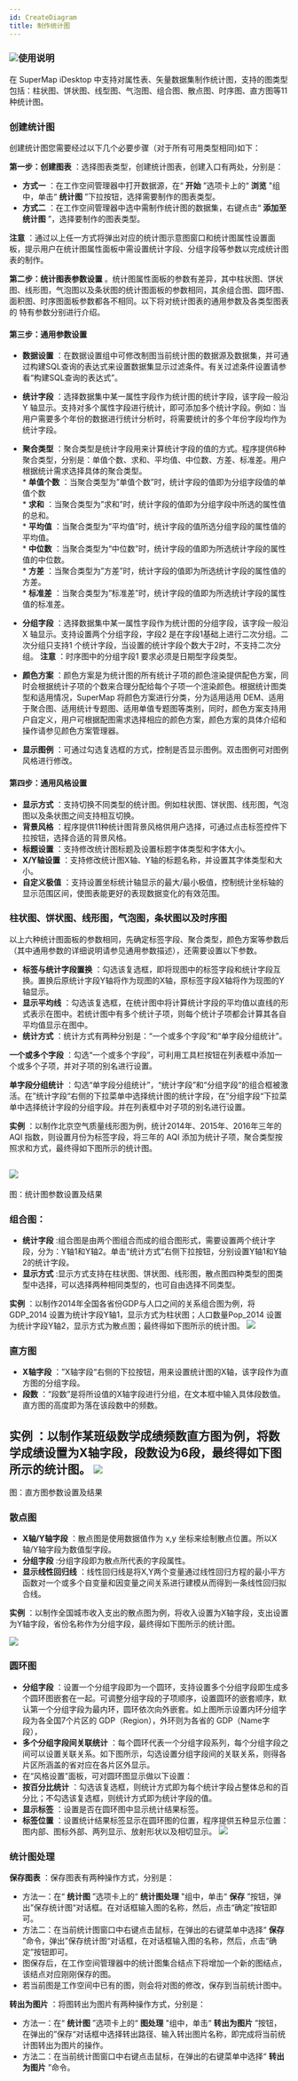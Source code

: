 ```yaml
---
id: CreateDiagram
title: 制作统计图
---
```

### ![](../../img/read.gif)使用说明

在 SuperMap iDesktop
中支持对属性表、矢量数据集制作统计图，支持的图类型包括：柱状图、饼状图、线型图、气泡图、组合图、散点图、时序图、直方图等11种统计图。

### 创建统计图

创建统计图您需要经过以下几个必要步骤（对于所有可用类型相同)如下：

**第一步：创建图表** ：选择图表类型，创建统计图表，创建入口有两处，分别是：

* **方式一** ：在工作空间管理器中打开数据源，在“ **开始** ”选项卡上的“ **浏览** "组中，单击“ **统计图** ”下拉按钮，选择需要制作的图表类型。
* **方式二** ：在工作空间管理器中选中需制作统计图的数据集，右键点击“ **添加至统计图** ”，选择要制作的图表类型。

**注意**
：通过以上任一方式将弹出对应的统计图示意图窗口和统计图属性设置面板，提示用户在统计图属性面板中需设置统计字段、分组字段等参数以完成统计图表的制作。

**第二步：统计图表参数设置**
。统计图属性面板的参数有差异，其中柱状图、饼状图、线形图，气泡图以及条状图的统计图面板的参数相同，其余组合图、圆环图、面积图、时序图面板参数都各不相同。以下将对统计图表的通用参数及各类型图表的
特有参数分别进行介绍。

#### **第三步：通用参数设置**

* **数据设置** ：在数据设置组中可修改制图当前统计图的数据源及数据集，并可通过构建SQL查询的表达式来设置数据集显示过滤条件。有关过滤条件设置请参看“构建SQL查询的表达式”。
* **统计字段** ：选择数据集中某一属性字段作为统计图的统计字段，该字段一般沿 Y 轴显示。支持对多个属性字段进行统计，即可添加多个统计字段。例如：当用户需要多个年份的数据进行统计分析时，将需要统计的多个年份字段均作为统计字段。
* **聚合类型** ：聚合类型是统计字段用来计算统计字段的值的方式。程序提供6种聚合类型，分别是：单值个数、求和、平均值、中位数、方差、标准差。用户根据统计需求选择具体的聚合类型。   
      * **单值个数** ：当聚合类型为”单值个数”时，统计字段的值即为分组字段值的单值个数  
      * **求和** ：当聚合类型为”求和”时，统计字段的值即为分组字段中所选的属性值的总和。  
      * **平均值** ：当聚合类型为”平均值”时，统计字段的值所选分组字段的属性值的平均值。   
      * **中位数** ：当聚合类型为“中位数”时，统计字段的值即为所选统计字段的属性值的中位数。  
      * **方差** ：当聚合类型为”方差”时，统计字段的值即为所选统计字段的属性值的方差。  
      * **标准差** ：当聚合类型为”标准差”时，统计字段的值即为所选统计字段的属性值的标准差。

* **分组字段** ：选择数据集中某一属性字段作为统计图的分组字段，该字段一般沿 X 轴显示。支持设置两个分组字段，字段2 是在字段1基础上进行二次分组。二次分组只支持1 个统计字段，当设置的统计字段个数大于2时，不支持二次分组。 **注意** ：时序图中的分组字段1 要求必须是日期型字段类型。
* **颜色方案** ：颜色方案是为统计图的所有统计子项的颜色渲染提供配色方案，同时会根据统计子项的个数来合理分配给每个子项一个渲染颜色。根据统计图类型和适用情况，SuperMap 将颜色方案进行分类，分为适用适用 DEM、适用于聚合图、适用统计专题图、适用单值专题图等类别，同时，颜色方案支持用户自定义，用户可根据配图需求选择相应的颜色方案，颜色方案的具体介绍和操作请参见颜色方案管理器。
* **显示图例** ：可通过勾选复选框的方式，控制是否显示图例。双击图例可对图例风格进行修改。

#### **第四步：通用风格设置**

* **显示方式** ：支持切换不同类型的统计图。例如柱状图、饼状图、线形图，气泡图以及条状图之间支持相互切换。
* **背景风格** ：程序提供11种统计图背景风格供用户选择，可通过点击标签控件下拉按钮，选择合适的背景风格。
* **标题设置** ：支持修改统计图标题及设置标题字体类型和字体大小。
* **X/Y轴设置** ：支持修改统计图X轴、Y轴的标题名称，并设置其字体类型和大小。
* **自定义极值** ：支持设置坐标统计轴显示的最大/最小极值，控制统计坐标轴的显示范围区间，使图表能更好的表现数据变化的有效范围。

### **柱状图、饼状图、线形图，气泡图，条状图以及时序图**

以上六种统计图面板的参数相同，先确定标签字段、聚合类型，颜色方案等参数后（其中通用参数的详细说明请参见通用参数描述），还需要设置以下参数。

* **标签与统计字段置换** ：勾选该复选框，即将现图中的标签字段和统计字段互换。置换后原统计字段Y轴将作为现图的X轴，原标签字段X轴将作为现图的Y轴显示。
* **显示平均线** ：勾选该复选框，在统计图中将计算统计字段的平均值以直线的形式表示在图中。若统计图中有多个统计子项，则每个统计子项都会计算其各自平均值显示在图中。
* **统计方式** ：统计方式有两种分别是：“一个或多个字段”和“单字段分组统计”。

**一个或多个字段** ：勾选“一个或多个字段”，可利用工具栏按钮在列表框中添加一个或多个子项，并对子项的别名进行设置。

**单字段分组统计**
：勾选“单字段分组统计”，“统计字段”和“分组字段“的组合框被激活。在”统计字段“右侧的下拉菜单中选择统计图的统计字段，在”分组字段“下拉菜单中选择统计字段的分组字段。并在列表框中对子项的别名进行设置。

**实例** ：以制作北京空气质量线形图为例，统计2014年、2015年、2016年三年的 AQI 指数，则设置月份为标签字段，将三年的 AQI
添加为统计子项，聚合类型按照求和方式，最终得如下图所示的统计图。

![](img/DiagramsSetting.png)  
---  
图：统计图参数设置及结果  

### **组合图：**

* **统计字段** :组合图是由两个图组合而成的组合图形式，需要设置两个统计字段，分为：Y轴1和Y轴2。单击“统计方式”右侧下拉按钮，分别设置Y轴1和Y轴2的统计字段。
* **显示方式** :显示方式支持在柱状图、饼状图、线形图，散点图四种类型的图类型中选择，可以选择两种相同类型的，也可自由选择不同类型。

**实例** ：以制作2014年全国各省份GDP与人口之间的关系组合图为例，将 GDP_2014
设置为统计字段Y轴1，显示方式为柱状图；人口数量Pop_2014 设置为统计字段Y轴2，显示方式为散点图；最终得如下图所示的统计图。
![](img/ComposeSetting.png)  


### **直方图**

* **X轴字段** ：”X轴字段“右侧的下拉按钮，用来设置统计图的X轴，该字段作为直方图的分组字段。
* **段数** ：“段数”是将所设值的X轴字段进行分组，在文本框中输入具体段数值。直方图的高度即为落在该段数中的频数。

**实例** ：以制作某班级数学成绩频数直方图为例，将数学成绩设置为X轴字段，段数设为6段，最终得如下图所示的统计图。
![](img/HistogramSetting.png)  
---  
图：直方图参数设置及结果  

### **散点图**

* **X轴/Y轴字段** ：散点图是使用数据值作为 x,y 坐标来绘制散点位置。所以X轴/Y轴字段为数值型字段。
* **分组字段** :分组字段即为散点所代表的字段属性。
* **显示线性回归线** ：线性回归线是将X,Y两个变量通过线性回归方程的最小平方函数对一个或多个自变量和因变量之间关系进行建模从而得到一条线性回归拟合线。

**实例** ：以制作全国城市收入支出的散点图为例，将收入设置为X轴字段，支出设置为Y轴字段，省份名称作为分组字段，最终得如下图所示的统计图。  

![](img/ScatterSetting.png)  


### **圆环图**

* **分组字段** ：设置一个分组字段即为一个圆环，支持设置多个分组字段即生成多个圆环图嵌套在一起。可调整分组字段的子项顺序，设置圆环的嵌套顺序，默认第一个分组字段为最内环，圆环依次向外嵌套。如上图所示设置内环分组字段为各全国7个片区的 GDP（Region），外环则为各省的 GDP（Name字段），
* **多个分组字段间关联统计** ：每个圆环代表一个分组字段系列，每个分组字段之间可以设置关联关系。如下图所示，勾选设置分组字段间的关联关系，则得各片区所涵盖的省对应在各片区外显示。
* 在“风格设置”面板，可对圆环图显示做以下设置： 
* **按百分比统计** ：勾选该复选框，则统计方式即为每个统计字段占整体总和的百分比；不勾选该复选框，则统计方式即为统计字段的值。
* **显示标签** ：设置是否在圆环图中显示统计结果标签。
* **标签位置** ：设置统计结果标签显示在圆环图的位置，程序提供五种显示位置：图内部、图标外部、两列显示、放射形状以及相切显示。
![](img/PieSetting.png)  


### 统计图处理

**保存图表** ：保存图表有两种操作方式，分别是：

* 方法一：在“ **统计图** ”选项卡上的“ **统计图处理** "组中，单击“ **保存** ”按钮，弹出”保存统计图“对话框。在对话框输入图的名称，然后，点击“确定”按钮即可。
* 方法二：在当前统计图窗口中右键点击鼠标，在弹出的右键菜单中选择“ **保存** ”命令，弹出”保存统计图“对话框，在对话框输入图的名称，然后，点击“确定”按钮即可。
* 图保存后，在工作空间管理器中的统计图集合结点下将增加一个新的图结点，该结点对应刚刚保存的图。
* 若当前图是工作空间中已有的图，则会将对图的修改，保存到当前统计图中。

**转出为图片** ：将图转出为图片有两种操作方式，分别是：

* 方法一：在“ **统计图** ”选项卡上的“ **图处理** "组中，单击“ **转出为图片** ”按钮，在弹出的”保存“对话框中选择转出路径、输入转出图片名称，即完成将当前统计图转出为图片的操作。
* 方法二：在当前统计图窗口中右键点击鼠标，在弹出的右键菜单中选择“ **转出为图片** ”命令。


